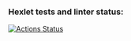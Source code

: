 ### Hexlet tests and linter status:
[![Actions Status](https://github.com/inasekin/java-project-71/actions/workflows/hexlet-check.yml/badge.svg)](https://github.com/inasekin/java-project-71/actions)